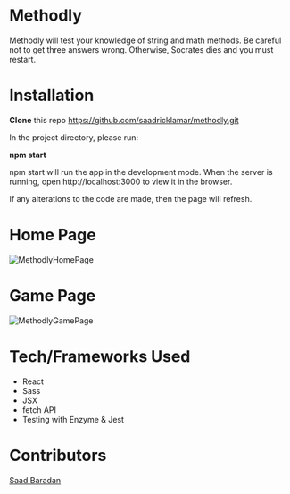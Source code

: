 # Methodly

Methodly will test your knowledge of string and math methods. Be careful not to get three answers wrong. Otherwise, Socrates dies and you must restart. 

# Installation

**Clone** this repo https://github.com/saadricklamar/methodly.git

In the project directory, please run:

**npm start**

npm start will run the app in the development mode. When the server is running, open http://localhost:3000 to view it in the browser.

If any alterations to the code are made, then the page will refresh.

# Home Page

![MethodlyHomePage](https://user-images.githubusercontent.com/42000931/56169894-e7ccb400-5f9c-11e9-87f0-ced824e10c15.png)

# Game Page

![MethodlyGamePage](https://user-images.githubusercontent.com/42000931/56170039-56aa0d00-5f9d-11e9-9dad-7d585723c398.png)

# Tech/Frameworks Used

* React
* Sass
* JSX
* fetch API
* Testing with Enzyme & Jest


# Contributors
[Saad Baradan](https://github.com/saadricklamar)


